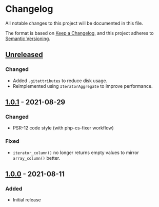 # Changelog
All notable changes to this project will be documented in this file.

The format is based on [Keep a Changelog](https://keepachangelog.com/en/1.0.0/),
and this project adheres to [Semantic Versioning](https://semver.org/spec/v2.0.0.html).

## [Unreleased]
### Changed
- Added `.gitattributes` to reduce disk usage.
- Reimplemented using `IteratorAggregate` to improve performance.

## [1.0.1] - 2021-08-29
### Changed
- PSR-12 code style (with php-cs-fixer workflow)

### Fixed
- `iterator_column()` no longer returns empty values to mirror `array_column()` better.

## [1.0.0] - 2021-08-11
### Added
- Initial release

[Unreleased]: https://github.com/doekenorg/iterator-functions/compare/1.0.1...HEAD
[1.0.1]: https://github.com/doekenorg/iterator-functions/compare/1.0.0...1.0.1
[1.0.0]: https://github.com/doekenorg/iterator-functions/releases/tag/1.0.0
